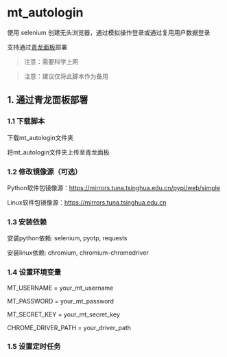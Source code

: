 # **mt_autologin**

使用 selenium 创建无头浏览器，通过模拟操作登录或通过复用用户数据登录

支持通过[青龙面板](https://qinglong.online)部署

> 注意：需要科学上网

> 注意：建议仅将此脚本作为备用

## 1. 通过青龙面板部署

### 1.1 下载脚本

下载mt_autologin文件夹

将mt_autologin文件夹上传至青龙面板

### 1.2 修改镜像源（可选）

Python软件包镜像源：https://mirrors.tuna.tsinghua.edu.cn/pypi/web/simple

Linux软件包镜像源：https://mirrors.tuna.tsinghua.edu.cn

### 1.3 安装依赖

安装python依赖: selenium, pyotp, requests

安装linux依赖: chromium, chromium-chromedriver

### 1.4 设置环境变量

MT_USERNAME = your_mt_username

MT_PASSWORD = your_mt_password

MT_SECRET_KEY = your_mt_secret_key

CHROME_DRIVER_PATH = your_driver_path

### 1.5 设置定时任务
